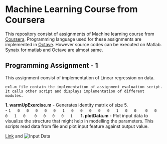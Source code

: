 # Machine Learning Course from Coursera
This repository consist of assignments of Machine learning course from [Coursera](https://www.coursera.org/learn/machine-learning/). Programming language used for these assignments are implemented in [Octave](https://www.gnu.org/software/octave/). However source codes can be executed on Matlab. Synatx for matlab and Octave are almost same.

## Programming Assignment - 1
This assignment consist of implementation of Linear regression on data. 


```Source code
ex1.m file contain the implementation of assignment evaluation script. 
It calls other script and displays implementation of different modules.
```

**1. warmUpExercise.m**
	- Generates identity matrix of size 5. <br/>
	- 	```	1   0   0   0   0  
			0   1   0   0   0  
			0   0   1   0   0   
			0   0   0   1   0   
			0   0   0   0   1   
		```
**1. plotData.m**
	- Plot input data to visualize the structure that might help in modelling the parameters. This scripts read data from file and plot input feature against output value.

[Link](url) and ![Input Data](img/inputData.jpg)

